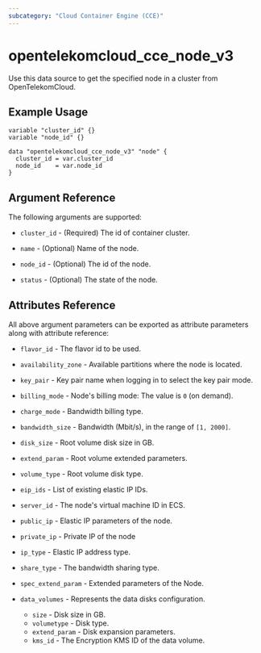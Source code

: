 ```yaml
---
subcategory: "Cloud Container Engine (CCE)"
---
```


# opentelekomcloud_cce_node_v3

Use this data source to get the specified node in a cluster from OpenTelekomCloud.

## Example Usage

```hcl
variable "cluster_id" {}
variable "node_id" {}

data "opentelekomcloud_cce_node_v3" "node" {
  cluster_id = var.cluster_id
  node_id    = var.node_id
}
```

## Argument Reference

The following arguments are supported:

* `cluster_id` - (Required) The id of container cluster.

* `name` - (Optional) Name of the node.

* `node_id` - (Optional) The id of the node.

* `status` - (Optional) The state of the node.

## Attributes Reference

All above argument parameters can be exported as attribute parameters along with attribute reference:

* `flavor_id` - The flavor id to be used.

* `availability_zone` - Available partitions where the node is located.

* `key_pair` - Key pair name when logging in to select the key pair mode.

* `billing_mode` - Node's billing mode: The value is `0` (on demand).

* `charge_mode` - Bandwidth billing type.

* `bandwidth_size` - Bandwidth (Mbit/s), in the range of `[1, 2000]`.

* `disk_size` - Root volume disk size in GB.

* `extend_param` - Root volume extended parameters.

* `volume_type` - Root volume disk type.

* `eip_ids` - List of existing elastic IP IDs.

* `server_id` - The node's virtual machine ID in ECS.

* `public_ip` - Elastic IP parameters of the node.

* `private_ip` - Private IP of the node

* `ip_type` - Elastic IP address type.

* `share_type` - The bandwidth sharing type.

* `spec_extend_param` - Extended parameters of the Node.

* `data_volumes` - Represents the data disks configuration.
  * `size` - Disk size in GB.
  * `volumetype` - Disk type.
  * `extend_param` - Disk expansion parameters.
  * `kms_id` - The Encryption KMS ID of the data volume.
